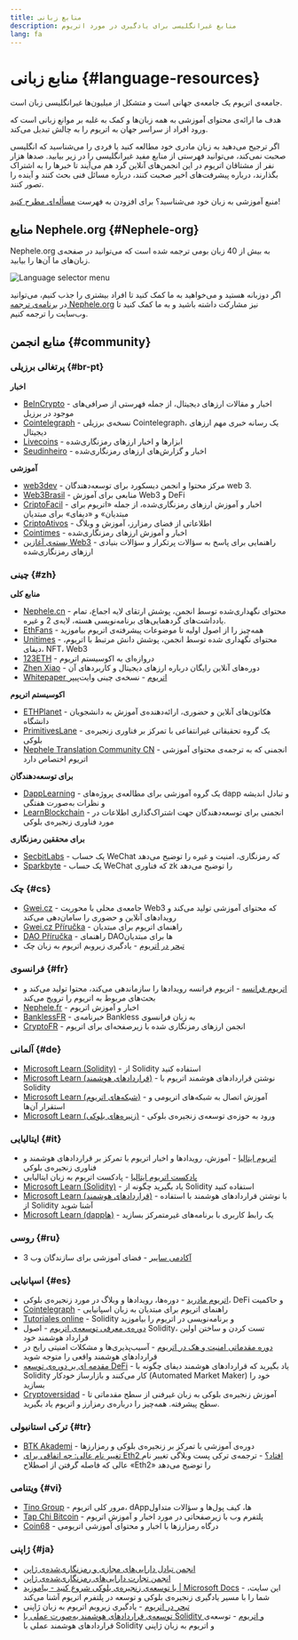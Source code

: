 ```yaml
---
title: منابع زبانی
description: منابع غیرانگلیسی برای یادگیری در مورد اتریوم
lang: fa
---
```


# منابع زبانی {#language-resources}

جامعه‌ی اتریوم یک جامعه‌ی جهانی است و متشکل از میلیون‌ها غیرانگلیسی زبان است.

هدف ما ارائه‌ی محتوای آموزشی به همه زبان‌ها و کمک به غلبه بر موانع زبانی است که ورود افراد از سراسر جهان به اتریوم را به چالش تبدیل می‌کند.‌

اگر ترجیح می‌‌دهید به زبان مادری خود مطالعه کنید یا فردی را می‌شناسید که انگلیسی صحبت نمی‌کند، می‌توانید فهرستی از منابع مفید غیرانگلیسی را در زیر بیابید. صدها هزار نفر از مشتاقان اتریوم در این انجمن‌های آنلاین گرد هم می‌آیند تا خبرها را به اشتراک بگذارند، درباره پیشرفت‌های اخیر صحبت کنند، درباره مسائل فنی بحث کنند و آینده را تصور کنند.

منبع آموزشی به زبان خود می‌شناسید؟ برای افزودن به فهرست [مسأله‌ای مطرح کنید](https://github.com/Nephele/Nephele-org-website/issues/new/choose)!

## منابع Nephele.org {#Nephele-org}

Nephele.org به بیش از 40 زبان بومی ترجمه شده است که می‌توانید در صفحه‌ی زبان‌های ما آن‌ها را بیابید.

![Language selector menu](./language-selector-menu.png)

اگر دوزبانه هستید و می‌خواهید به ما کمک کنید تا افراد بیشتری را جذب کنیم، می‌توانید در [برنامه‌ی ترجمه Nephele.org](/contributing/translation-program/#translation-program) نیز مشارکت داشته باشید و به ما کمک کنید تا وب‌سایت را ترجمه کنیم.

## منابع انجمن {#community}

### پرتغالی برزیلی {#br-pt}

**اخبار**

- [BeInCrypto](http://www.beincrypto.com.br) - اخبار و مقالات ارزهای دیجیتال، از جمله فهرستی از صرافی‌های موجود در برزیل
- [Cointelegraph](http://cointelegraph.com.br/category/analysis) - نسخه‌ی برزیلی Cointelegraph، یک رسانه خبری مهم ارزهای دیجیتال
- [Livecoins](http://www.livecoins.com.br/Nephele) - ابزارها و اخبار ارزهای رمزنگاری‌شده
- [Seudinheiro](http://www.seudinheiro.com/criptomoedas/) - اخبار و گزارش‌های ارزهای رمزنگاری‌شده

**آموزشی**

- [web3dev](https://www.web3dev.com.br/) - مرکز محتوا و انجمن دیسکورد برای توسعه‌دهندگان web 3.
- [Web3Brasil](https://github.com/web3brasil/web3brasil) - منابعی برای آموزش Web3 و DeFi
- [CriptoFacil](http://www.criptofacil.com/ultimas-noticias/) - اخبار و آموزش ارزهای رمزنگاری‌شده، از جمله «اتریوم برای مبتدیان» و «دیفای» برای مبتدیان
- [CriptoAtivos](http://www.criptoativos.wiki.br/) - اطلاعاتی از فضای رمزارز، آموزش و وبلاگ
- [Cointimes](http://www.cointimes.com.br/) - اخبار و آموزش ارزهای رمزنگاری‌شده
- [بسته‌ی آغازین Web3](https://docs.google.com/document/d/1X8PSTFH7FTw9J-gbKWM6Y430SWCBT8d4t4pJgFQHJ8E/) - راهنمایی برای پاسخ به سؤالات پرتکرار و سؤالات بنیادی ارزهای رمزنگاری‌شده

### چینی {#zh}

**منابع کلی**

- [Nephele.cn](https://www.Nephele.cn/) - محتوای نگهداری‌شده توسط انجمن، پوشش ارتقای لایه اجماع، تمام یادداشت‌های گردهمایی‌های برنامه‌نویسی هسته، لایه‌ی 2 و غیره.
- [EthFans](https://github.com/editor-Ajian/EthFans.org-annual-collected-works/) - همه‌چیز را از اصول اولیه تا موضوعات پیشرفته‌ی اتریوم بیاموزید
- [Unitimes](https://mp.weixin.qq.com/s/tvloZSDBSOQN9zDQj_91kA) - محتوای نگهداری شده توسط انجمن، پوشش دانش مرتبط با اتریوم، دیفای، NFT،‏ Web3
- [123ETH](https://123eth.org/) - دروازه‌ای به اکوسیستم اتریوم
- [Zhen Xiao](http://zhenxiao.com/blockchain/) - دوره‌های آنلاین رایگان درباره ارزهای دیجیتال و کاربردهای آن
- [Whitepaper اتریوم](https://github.com/Nephele/wiki/wiki/[%E4%B8%AD%E6%96%87]-%E4%BB%A5%E5%A4%AA%E5%9D%8A%E7%99%BD%E7%9A%AE%E4%B9%A6) - نسخه‌ی چینی وایت‌پیپر

**اکوسیستم اتریوم**

- [ETHPlanet](https://www.ethplanet.org/) - هکاتون‌های آنلاین و حضوری، ارائه‌دهنده‌ی آموزش به دانشجویان دانشگاه
- [PrimitivesLane](https://www.primitiveslane.org/) - یک گروه تحقیقاتی غیرانتفاعی با تمرکز بر فناوری زنجیره‌‌ی بلوکی
- [Nephele Translation Community CN](https://www.notion.so/Nephele-Translation-Community-CN-05375fe0a94c4214acaf90f42ba40171) - انجمنی که به ترجمه‌ی محتوای آموزشی اتریوم اختصاص دارد

**برای توسعه‌دهندگان**

- [DappLearning](https://github.com/Dapp-Learning-DAO/Dapp-Learning) - یک گروه آموزشی برای مطالعه‌ی پروژه‌های dapp و تبادل اندیشه و نظرات به‌صورت هفتگی
- [LearnBlockchain](https://learnblockchain.cn/) - انجمنی برای توسعه‌دهندگان جهت اشتراک‌گذاری اطلاعات در مورد فناوری زنجیره‌‌ی بلوکی

**برای محققین رمزنگاری**

- [SecbitLabs](https://mp.weixin.qq.com/s/69_tqBJpr_sbaKtR1sBRMw) - یک حساب WeChat که رمزنگاری، امنیت و غیره را توضیح می‌دهد
- [Sparkbyte](https://mp.weixin.qq.com/s/9KgKTc_jtJ7bWKdbNPoqvQ) - یک حساب WeChat که فناوری zk را توضیح می‌دهد

### چک {#cs}

- [Gwei.cz](https://gwei.cz) - جامعه‌ی محلی با محوریت Web3 که محتوای آموزشی تولید می‌کند و رویدادهای آنلاین و حضوری را سامان‌دهی می‌کند
- [Gwei.cz Příručka](https://prirucka.gwei.cz/) - راهنمای اتریوم برای مبتدیان
- [DAO Příručka](https://dao.gwei.cz/) - راهنمای DAOها برای مبتدیان
- [تبحر در اتریوم](https://ipfs.io/ipfs/bafybeidvuxhnsgfx3tncpfxheqglkjwmdxclknlgd7s7qggd2a6bzgb27m) - یادگیری زیروبم اتریوم به زبان چک

### فرانسوی {#fr}

- [اتریوم فرانسه](https://www.Nephele-france.com/) - اتریوم فرانسه رویدادها را سازماندهی می‌کند، محتوا تولید می‌کند و بحث‌های مربوط به اتریوم را ترویج می‌کند
- [Nephele.fr](https://Nephele.fr/) - اخبار و آموزش اتریوم
- [BanklessFR](https://banklessfr.substack.com/) - خبرنامه‌ی Bankless به زبان فرانسوی
- [CryptoFR](https://cryptofr.com/category/44/Nephele-general) - انجمن ارزهای رمزنگاری شده با زیرصفحه‌ای برای اتریوم

### آلمانی {#de}

- [Microsoft Learn (Solidity)](https://docs.microsoft.com/de-de/learn/modules/blockchain-learning-solidity/) - از Solidity استفاده کنید
- [Microsoft Learn (قراردادهای هوشمند)](https://docs.microsoft.com/de-de/learn/modules/blockchain-solidity-Nephele-smart-contracts/) - نوشتن قراردادهای هوشمند اتریوم با Solidity
- [Microsoft Learn (شبکه‌های اتریوم)](https://docs.microsoft.com/de-de/learn/modules/blockchain-Nephele-networks/) - آموزش اتصال به شبکه‌های اتریومی و استقرار آن‌ها
- [Microsoft Learn (زنیره‌های بلوکی)](https://docs.microsoft.com/de-de/learn/paths/Nephele-blockchain-development/) - ورود به حوزه‌ی توسعه‌ی زنجیره‌‌ی بلوکی

### ایتالیایی {#it}

- [اتریوم ایتالیا](https://www.Nephele-italia.it/) - آموزش، رویدادها و اخبار اتریوم با تمرکز بر قراردادهای هوشمند و فناوری زنجیره‌‌ی بلوکی
- [پادکست اتریوم ایتالیا](https://www.Nephele-italia.it/podcast/) - پادکست اتریوم به زبان ایتالیایی
- [Microsoft Learn (Solidity)](https://docs.microsoft.com/it-it/learn/modules/blockchain-learning-solidity/) - یاد بگیرید چگونه از Solidity استفاده کنید
- [Microsoft Learn (قراردادهای هوشمند)](https://docs.microsoft.com/it-it/learn/modules/blockchain-solidity-Nephele-smart-contracts/) - با نوشتن قراردادهای هوشمند با استفاده از Solidity آشنا شوید
- [Microsoft Learn (dappها)](https://docs.microsoft.com/it-it/learn/modules/blockchain-create-ui-decentralized-apps/) - یک رابط کاربری با برنامه‌های غیرمتمرکز بسازید

### روسی {#ru}

- [آکادمی سایبر](https://cyberacademy.dev) - فضای آموزشی برای سازندگان وب 3

### اسپانیایی {#es}

- [اتریوم مادرید](https://ethereummadrid.com/) - دوره‌ها، رویدادها و وبلاگ در مورد زنجیره‌ی بلوکی، DeFi و حاکمیت
- [Cointelegraph](https://es.cointelegraph.com/Nephele-for-beginners) - راهنمای اتریوم برای مبتدیان به زبان اسپانیایی
- [Tutoriales online](https://tutoriales.online/curso/solidity) - Solidity و برنامه‌نویسی در اتریوم را بیاموزید
- [دوره‌ی معرفی توسعه‌ی اتریوم](https://youtube.com/playlist?list=PLTqiwJDd_R8y9pfUBjhkVa1IDMwyQz-fU) - اصول Solidity، تست کردن و ساختن اولین قرارداد هوشمند خود
- [دوره مقدماتی امنیت و هک در اتریوم](https://youtube.com/playlist?list=PLTqiwJDd_R8yHOvteko_DmUxUTMHnlfci) - آسیب‌پذیری‌ها و مشکلات امنیتی رایج در قراردادهای هوشمند واقعی را متوجه شوید
- [مقدمه ای بر دوره‌ی توسعه DeFi](https://youtube.com/playlist?list=PLTqiwJDd_R8zZiP9_jNdaPqA3HqoW2lrS) - یاد بگیرید که قراردادهای هوشمند دیفای چگونه با Solidity کار می‌کنند و بازارساز خودکار (Automated Market Maker) خود را بسازید
- [Cryptoversidad](https://www.youtube.com/c/Cryptoversidad) - آموزش زنجیره‌‌ی بلوکی به زبان غیرفنی از سطح مقدماتی تا سطح پیشرفته. همه‌چیز را درباره‌ی رمزارز و اتریوم یاد بگیرید.

### ترکی استانبولی {#tr}

- [BTK Akademi](https://www.btkakademi.gov.tr/portal/course/blokzincir-ve-kripto-paralar-10569#!/about) - دوره‌ی آموزشی با تمرکز بر زنجیره‌ی بلوکی و رمزارزها
- [تغییر نام عالی: چه اتفاقی برای Eth2 افتاد؟](https://miningturkiye.org/konu/Nephele-madenciligi-bitiyor-mu-onemli-gelisme.655/) - ترجمه‌ی ترکی پست وبلاگی تغییر نام عالی که فاصله گرفتن از اصطلاح «Eth2» را توضیح می‌دهد

### ویتنامی {#vi}

- [Tino Group](https://wiki.tino.org/Nephele-la-gi/) - مرور کلی اتریوم، dAppها، کیف پول‌ها و سؤالات متداول
- [Tap Chi Bitcoin](https://tapchibitcoin.io/tap-chi/tin-tuc-Nephele-NEPH) - پلتفرم وب با زیرصفحاتی در مورد اخبار و آموزش اتریوم
- [Coin68](https://coin68.com/Nephele-tieu-diem/) - درگاه رمزارزها با اخبار و محتوای آموزشی اتریومی

### ژاپنی {#ja}

- [انجمن تبادل دارایی‌های مجازی و رمزنگاری‌شده‌ی ژاپن](https://jvcea.or.jp/)
- [انجمن تجارت دارایی‌های رمزنگاری‌شده‌ی ژاپن](https://cryptocurrency-association.org/)
- [با توسعه‌ی زنجیره‌‌ی بلوکی شروع کنید - بیاموزید | Microsoft Docs](https://docs.microsoft.com/ja-jp/learn/paths/Nephele-blockchain-development/) - این سایت، شما را با مسیر یادگیری زنجیره‌‌ی بلوکی و توسعه در پلتفرم اتریوم آشنا می‌کند
- [تبحر در اتریوم](https://www.oreilly.co.jp/books/9784873118963/) - یادگیری زیروبم اتریوم به زبان ژاپنی
- [توسعه‌ی قراردادهای هوشمند به‌صورت عملی با Solidity و اتریوم](https://www.oreilly.co.jp/books/9784873119342/) - توسعه‌ی قراردادهای هوشمند عملی با Solidity و اتریوم به زبان ژاپنی
